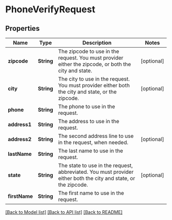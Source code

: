 # PhoneVerifyRequest

## Properties
Name | Type | Description | Notes
------------ | ------------- | ------------- | -------------
**zipcode** | **String** | The zipcode to use in the request. You must provider either the zipcode, or both the city and state. | [optional] 
**city** | **String** | The city to use in the request. You must provider either both the city and state, or the zipcode. | [optional] 
**phone** | **String** | The phone to use in the request. | 
**address1** | **String** | The address to use in the request. | 
**address2** | **String** | The second address line to use in the request, when needed. | [optional] 
**lastName** | **String** | The last name to use in the request. | 
**state** | **String** | The state to use in the request, abbreviated. You must provider either both the city and state, or the zipcode. | [optional] 
**firstName** | **String** | The first name to use in the request. | 

[[Back to Model list]](../README.md#documentation-for-models) [[Back to API list]](../README.md#documentation-for-api-endpoints) [[Back to README]](../README.md)


